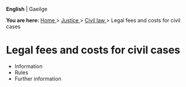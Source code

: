 **English** |  Gaeilge 

**You are here:** [ Home ](/en/) > [ Justice ](/en/justice/) > [ Civil law
](/en/justice/civil-law/) > Legal fees and costs for civil cases

#  Legal fees and costs for civil cases

  * Information 
  * Rules 
  * Further information 
